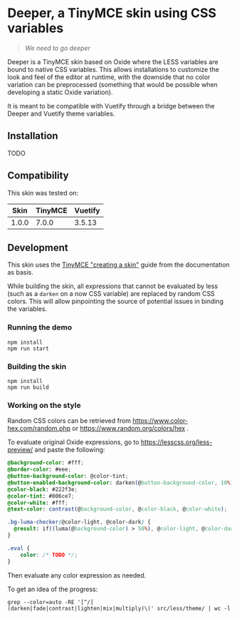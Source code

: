 # Deeper, a TinyMCE skin using CSS variables

>_We need to go deeper_

Deeper is a TinyMCE skin based on Oxide where the LESS variables are bound to native CSS variables. This allows installations to customize the look and feel of the editor at runtime, with the downside that no color variation can be preprocessed (something that would be possible when developing a static Oxide variation).

It is meant to be compatible with Vuetify through a bridge between the Deeper and Vuetify theme variables.

## Installation

TODO

## Compatibility

This skin was tested on:

| Skin  | TinyMCE | Vuetify |
|-------|---------|---------|
| 1.0.0 | 7.0.0   | 3.5.13  |

## Development

This skin uses the [TinyMCE "creating a skin"](https://www.tiny.cloud/docs/tinymce/7/creating-a-skin/) guide from the documentation as basis.

While building the skin, all expressions that cannot be evaluated by less (such as a `darken` on a now CSS variable) are replaced by random CSS colors. This will allow pinpointing the source of potential issues in binding the variables.

### Running the demo

```shell
npm install
npm run start
```

### Building the skin

```shell
npm install
npm run build
```

### Working on the style

Random CSS colors can be retrieved from https://www.color-hex.com/random.php or https://www.random.org/colors/hex .

To evaluate original Oxide expressions, go to https://lesscss.org/less-preview/ and paste the following:
```css
@background-color: #fff;
@border-color: #eee;
@button-background-color: @color-tint;
@button-enabled-background-color: darken(@button-background-color, 10%);
@color-black: #222f3e;
@color-tint: #006ce7;
@color-white: #fff;
@text-color: contrast(@background-color, @color-black, @color-white);

.bg-luma-checker(@color-light, @color-dark) {
  @result: if((luma(@background-color) > 50%), @color-light, @color-dark);
}

.eval {
	color: /* TODO */;
}
````

Then evaluate any color expression as needed.

To get an idea of the progress:
```shell
grep --color=auto -RE '[^/](darken|fade|contrast|lighten|mix|multiply)\(' src/less/theme/ | wc -l
```
